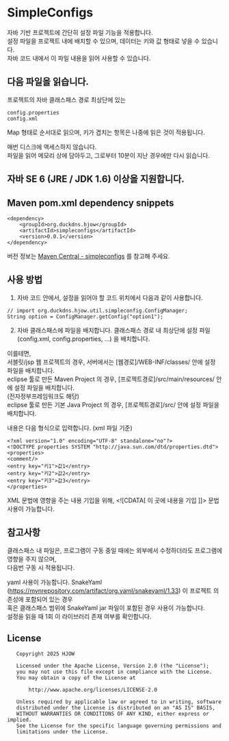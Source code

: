 # SimpleConfigs
자바 기반 프로젝트에 간단히 설정 파일 기능을 적용합니다.  
설정 파일을 프로젝트 내에 배치할 수 있으며, 데이터는 키와 값 형태로 넣을 수 있습니다.  
자바 코드 내에서 이 파일 내용을 읽어 사용할 수 있습니다.

## 다음 파일을 읽습니다.
프로젝트의 자바 클래스패스 경로 최상단에 있는
```
config.properties
config.xml
```
Map 형태로 순서대로 읽으며, 키가 겹치는 항목은 나중에 읽은 것이 적용됩니다.

매번 디스크에 액세스하지 않습니다.  
파일을 읽어 메모리 상에 담아두고, 그로부터 10분이 지난 경우에만 다시 읽습니다.

## 자바 SE 6 (JRE / JDK 1.6)  이상을 지원합니다.

## Maven pom.xml dependency snippets
```
<dependency>
    <groupId>org.duckdns.hjow</groupId>
    <artifactId>simpleconfigs</artifactId>
    <version>0.0.1</version>
</dependency>
```

버전 정보는 [Maven Central - simpleconfigs](https://central.sonatype.com/artifact/org.duckdns.hjow/simpleconfigs/versions) 를 참고해 주세요.

## 사용 방법
1. 자바 코드 안에서, 설정을 읽어야 할 코드 위치에서 다음과 같이 사용합니다.
```
// import org.duckdns.hjow.util.simpleconfig.ConfigManager;
String option = ConfigManager.getConfig("option1");
```

2. 자바 클래스패스에 파일을 배치합니다.
클래스패스 경로 내 최상단에 설정 파일 (config.xml, config.properties, ...) 을 배치합니다.

이를테면,  
서블릿/jsp 웹 프로젝트의 경우, 서버에서는 [웹경로]/WEB-INF/classes/ 안에 설정 파일을 배치합니다.  
eclipse 툴로 만든 Maven Project 의 경우, [프로젝트경로]/src/main/resources/ 안에 설정 파일을 배치합니다.  
(전자정부프레임워크도 해당)  
eclipse 툴로 만든 기본 Java Project 의 경우, [프로젝트경로]/src/ 안에 설정 파일을 배치합니다.  

내용은 다음 형식으로 입력합니다. (xml 파일 기준)  
```
<?xml version="1.0" encoding="UTF-8" standalone="no"?>
<!DOCTYPE properties SYSTEM "http://java.sun.com/dtd/properties.dtd">
<properties>
<comment/>
<entry key="키1">값1</entry>
<entry key="키2">값2</entry>
<entry key="키3">값3</entry>
</properties>
```
XML 문법에 영향을 주는 내용 기입을 위해, \<![CDATA[   이 곳에 내용을 기입   ]]> 문법 사용이 가능합니다.

## 참고사항
클래스패스 내 파일은, 프로그램이 구동 중일 때에는 외부에서 수정하더라도 프로그램에 영향을 주지 않으며,  
다음번 구동 시 적용됩니다.  

yaml 사용이 가능합니다.
SnakeYaml (https://mvnrepository.com/artifact/org.yaml/snakeyaml/1.33) 이 프로젝트 의존성에 포함되어 있는 경우  
혹은 클래스패스 범위에 SnakeYaml jar 파일이 포함된 경우 사용이 가능합니다.  
설정을 읽을 때 1회 이 라이브러리 존재 여부를 확인합니다.

## License

```
   Copyright 2025 HJOW

   Licensed under the Apache License, Version 2.0 (the "License");
   you may not use this file except in compliance with the License.
   You may obtain a copy of the License at

       http://www.apache.org/licenses/LICENSE-2.0

   Unless required by applicable law or agreed to in writing, software
   distributed under the License is distributed on an "AS IS" BASIS,
   WITHOUT WARRANTIES OR CONDITIONS OF ANY KIND, either express or implied.
   See the License for the specific language governing permissions and
   limitations under the License.
```
